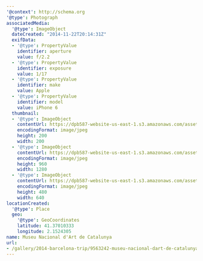 ```yaml
---
'@context': http://schema.org
'@type': Photograph
associatedMedia:
  '@type': ImageObject
  dateCreated: "2014-11-22T20:14:31Z"
  exifData:
  - '@type': PropertyValue
    identifier: aperture
    value: f/2.2
  - '@type': PropertyValue
    identifier: exposure
    value: 1/17
  - '@type': PropertyValue
    identifier: make
    value: Apple
  - '@type': PropertyValue
    identifier: model
    value: iPhone 6
  thumbnail:
  - '@type': ImageObject
    contentUrl: https://dpb587-website-us-east-1.s3.amazonaws.com/asset/gallery/2014-barcelona-trip/9563242-museu-nacional-dart-de-catalunya~200x200.jpg
    encodingFormat: image/jpeg
    height: 200
    width: 200
  - '@type': ImageObject
    contentUrl: https://dpb587-website-us-east-1.s3.amazonaws.com/asset/gallery/2014-barcelona-trip/9563242-museu-nacional-dart-de-catalunya~1280.jpg
    encodingFormat: image/jpeg
    height: 960
    width: 1280
  - '@type': ImageObject
    contentUrl: https://dpb587-website-us-east-1.s3.amazonaws.com/asset/gallery/2014-barcelona-trip/9563242-museu-nacional-dart-de-catalunya~640w.jpg
    encodingFormat: image/jpeg
    height: 480
    width: 640
locationCreated:
  '@type': Place
  geo:
    '@type': GeoCoordinates
    latitude: 41.37010333
    longitude: 2.1524305
name: Museu Nacional d'Art de Catalunya
url:
- /gallery/2014-barcelona-trip/9563242-museu-nacional-dart-de-catalunya.html
---
```

